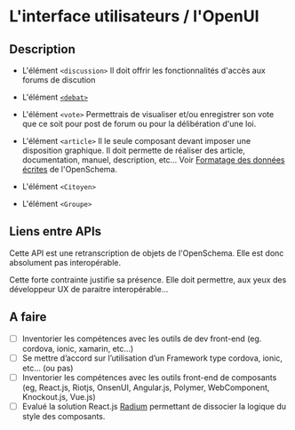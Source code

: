 
L'interface utilisateurs / l'OpenUI
===

## Description

  - L'élément `<discussion>`
    Il doit offrir les fonctionnalités d'accès aux forums de discution

  - L'élément [`<debat>`](débat)

  - L'élément `<vote>`
    Permettrais de visualiser et/ou enregistrer son vote que ce soit pour post de forum ou pour la délibération d'une loi.

  - L'élément `<article>`
    Il le seule composant devant imposer une disposition graphique. Il doit permette de réaliser des article, documentation, manuel, description, etc…
    Voir [Formatage des données écrites](https://github.com/corbane/ND-Briques-Numeriques-api/blob/master/B-Les%20donn%C3%A9es/1-OpenSchema/Formatage%20des%20donn%C3%A9es%20%C3%A9crites.md) de l'OpenSchema.

  - L'élément `<Citoyen>`

  - L'élément `<Groupe>`

## Liens entre APIs

Cette API est une retranscription de objets de l'OpenSchema. Elle est donc absolument pas interopérable.

Cette forte contrainte justifie sa présence. Elle doit permettre, aux yeux des développeur UX de paraitre interopérable...

## A faire

- [ ] Inventorier les compétences avec les outils de dev front-end
      (eg. cordova, ionic, xamarin, etc...)
- [ ] Se mettre d’accord sur l’utilisation d’un Framework type cordova, ionic, etc… (ou pas)
- [ ] Inventorier les compétences avec les outils front-end de composants
      (eg, React.js, Riotjs, OnsenUI, Angular.js, Polymer, WebComponent, Knockout.js, Vue.js)
- [ ] Evalué la solution React.js [Radium](http://stack.formidable.com/radium/) permettant de dissocier la logique du style des composants.
